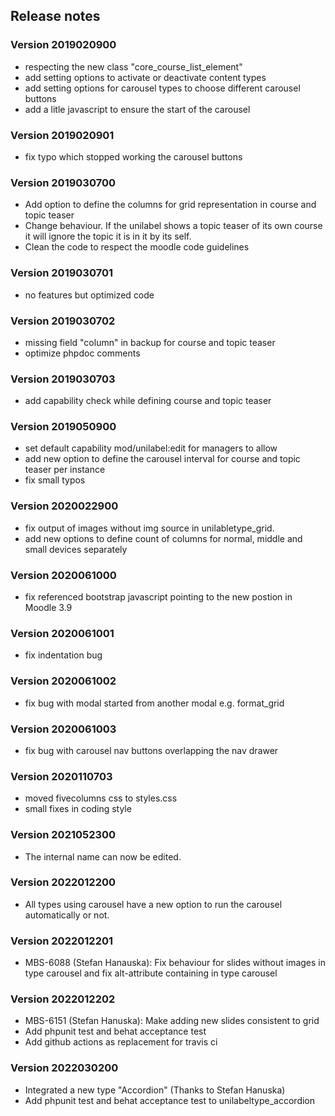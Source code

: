 ## Release notes

### Version 2019020900

* respecting the new class "core_course_list_element"
* add setting options to activate or deactivate content types
* add setting options for carousel types to choose different carousel buttons
* add a litle javascript to ensure the start of the carousel

### Version 2019020901

* fix typo which stopped working the carousel buttons

### Version 2019030700

* Add option to define the columns for grid representation in course and topic teaser
* Change behaviour. If the unilabel shows a topic teaser of its own course it will ignore the topic
it is in it by its self.
* Clean the code to respect the moodle code guidelines

### Version 2019030701

* no features but optimized code

### Version 2019030702

* missing field "column" in backup for course and topic teaser
* optimize phpdoc comments

### Version 2019030703
* add capability check while defining course and topic teaser

### Version 2019050900
* set default capability mod/unilabel:edit for managers to allow
* add new option to define the carousel interval for course and topic teaser per instance
* fix small typos

### Version 2020022900
* fix output of images without img source in unilabletype_grid.
* add new options to define count of columns for normal, middle and small devices separately

### Version 2020061000
* fix referenced bootstrap javascript pointing to the new postion in Moodle 3.9

### Version 2020061001
* fix indentation bug

### Version 2020061002
* fix bug with modal started from another modal e.g. format_grid

### Version 2020061003
* fix bug with carousel nav buttons overlapping the nav drawer

### Version 2020110703
* moved fivecolumns css to styles.css
* small fixes in coding style

### Version 2021052300
* The internal name can now be edited.

### Version 2022012200
* All types using carousel have a new option to run the carousel automatically or not.

### Version 2022012201
* MBS-6088 (Stefan Hanauska): Fix behaviour for slides without images in type carousel and fix alt-attribute containing in type carousel

### Version 2022012202
* MBS-6151 (Stefan Hanuska): Make adding new slides consistent to grid
* Add phpunit test and behat acceptance test
* Add github actions as replacement for travis ci

### Version 2022030200
* Integrated a new type "Accordion" (Thanks to Stefan Hanuska)
* Add phpunit test and behat acceptance test to unilabeltype_accordion
